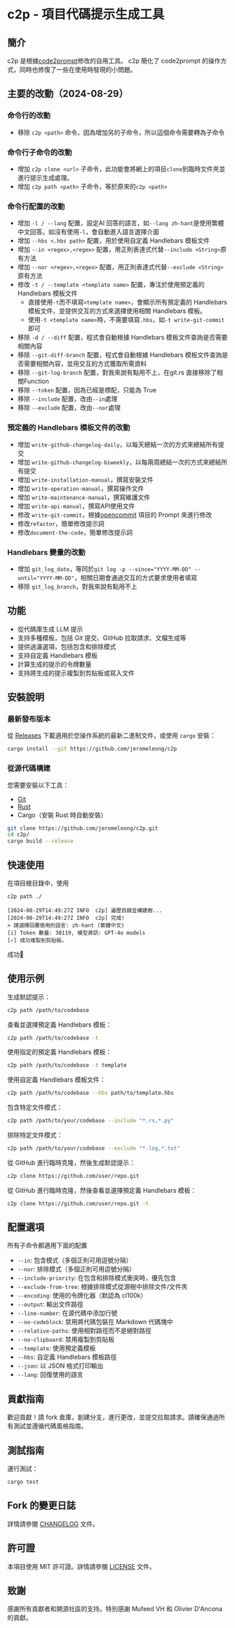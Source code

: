 # c2p - 項目代碼提示生成工具

## 簡介
c2p 是根據[code2prompt](https://github.com/mufeedvh/code2prompt)修改的自用工具。
c2p 簡化了 code2prompt 的操作方式，同時也修復了一些在使用時發現的小問題。

## 主要的改動（2024-08-29）
### 命令行的改動
- 移除 `c2p <path>` 命令，因為增加另的子命令，所以這個命令需要轉為子命令

### 命令行子命令的改動
- 增加 `c2p clone <url>` 子命令，此功能會將網上的項目`clone`到臨時文件夾並進行提示生成處理。
- 增加 `c2p path <path>` 子命令，等於原來的`c2p <path>`

### 命令行配置的改動
- 增加 `-l / --lang` 配置，設定AI 回答的語言，如`--lang zh-hant`是使用繁體中文回答。如沒有使用`-l`，會自動進入語言選擇介面
- 增加 `--hbs <.hbs path>` 配置，用於使用自定義 Handlebars 模板文件
- 增加 `--in <regex>,<regex>` 配置，用正則表達式代替`--include <String>`原有方法
- 增加 `--nor <regex>,<regex>` 配置，用正則表達式代替`--exclude <String>`原有方法
- 修改 `-t / --template <template name>` 配置，專注於使用預定義的 Handlebars 模板文件
    - 直接使用`-t`而不填寫`<template name>`，會顯示所有預定義的 Handlebars 模板文件，並提供交互的方式來選擇使用相關 Handlebars 模板。
    - 使用`-t <template name>`時，不需要填寫`.hbs`，如`-t write-git-commit` 即可
- 移除 `-d / --diff` 配置，程式會自動根據 Handlebars 模板文件查詢是否需要相關內容
- 移除 `--git-diff-branch` 配置，程式會自動根據 Handlebars 模板文件查詢是否需要相關內容，並用交互的方式獲取所需資料
- 移除 `--git-log-branch` 配置，對我來說有點用不上，在git.rs 直接移除了相關Function
- 移除 `--token` 配置，因為已經是標配，只能為 True
- 移除 `--include` 配置，改由`--in`處理
- 移除 `--exclude` 配置，改由`--nor`處理

### 預定義的 Handlebars 模板文件的改動
- 增加 `write-github-changelog-daily`，以每天總結一次的方式來總結所有提交
- 增加 `write-github-changelog-biweekly`，以每兩周總結一次的方式來總結所有提交
- 增加 `write-installation-manual`，撰寫安裝文件
- 增加 `write-operation-manual`，撰寫操作文件
- 增加 `write-maintenance-manual`，撰寫維護文件
- 增加 `write-api-manual`，撰寫API使用文件
- 修改 `write-git-commit`，根據[opencommit](https://github.com/di-sukharev/opencommit/) 項目的 Prompt 來進行修改
- 修改`refactor`，簡單修改提示詞
- 修改`document-the-code`，簡單修改提示詞

### Handlebars 變量的改動
- 增加 `git_log_date`，等同於`git log -p --since="YYYY-MM-DD" --until="YYYY-MM-DD"`，相關日期會通過交互的方式要求使用者填寫
- 移除 `git_log_branch`，對我來說有點用不上

## 功能
- 從代碼庫生成 LLM 提示
- 支持多種模板，包括 Git 提交、GitHub 拉取請求、文檔生成等
- 提供過濾選項，包括包含和排除模式
- 支持自定義 Handlebars 模板
- 計算生成的提示的令牌數量
- 支持將生成的提示複製到剪貼板或寫入文件

## 安裝說明
### 最新發布版本
從 [Releases](https://github.com/jeromeleong/c2p/releases) 下載適用於您操作系統的最新二進制文件，或使用 `cargo` 安裝：

```sh
cargo install --git https://github.com/jeromeleong/c2p
```

### 從源代碼構建
您需要安裝以下工具：
- [Git](https://git-scm.org/downloads)
- [Rust](https://rust-lang.org/tools/install)
- Cargo（安裝 Rust 時自動安裝）

```sh
git clone https://github.com/jeromeleong/c2p.git
cd c2p/
cargo build --release
```

## 快速使用

在項目根目錄中，使用
```sh
c2p path ./ 
```
```output
[2024-08-29T14:49:27Z INFO  c2p] 遍歷目錄並構建樹...
[2024-08-29T14:49:27Z INFO  c2p] 完成!
> 請選擇回覆使用的語言: zh-hant (繁體中文)
[i] Token 數量: 30119, 模型資訊: GPT-4o models
[✓] 成功複製到剪貼板。
```

成功🏅

## 使用示例
生成默認提示：
```sh
c2p path /path/to/codebase
```

查看並選擇預定義 Handlebars 模板：

```sh
c2p path /path/to/codebase -t
```

使用指定的預定義 Handlebars 模板：

```sh
c2p path /path/to/codebase -t template
```

使用自定義 Handlebars 模板文件：

```sh
c2p path /path/to/codebase --hbs path/to/template.hbs
```

包含特定文件模式：
```sh
c2p path /path/to/your/codebase --include "*.rs,*.py"
```

排除特定文件模式：
```sh
c2p path /path/to/your/codebase --exclude "*.log,*.txt"
```

從 GitHub 進行臨時克隆，然後生成默認提示：
```sh
c2p clone https://github.com/user/repo.git 
```

從 GitHub 進行臨時克隆，然後查看並選擇預定義 Handlebars 模板：
```sh
c2p clone https://github.com/user/repo.git -t
```

## 配置選項
所有子命令都適用下面的配置
- `--in`: 包含模式（多個正則可用逗號分隔）
- `--nor`: 排除模式（多個正則可用逗號分隔）
- `--include-priority`: 在包含和排除模式衝突時，優先包含
- `--exclude-from-tree`: 根據排除模式從源樹中排除文件/文件夾
- `--encoding`: 使用的令牌化器（默認為 cl100k）
- `--output`: 輸出文件路徑
- `--line-number`: 在源代碼中添加行號
- `--no-codeblock`: 禁用將代碼包裝在 Markdown 代碼塊中
- `--relative-paths`: 使用相對路徑而不是絕對路徑
- `--no-clipboard`: 禁用複製到剪貼板
- `--template`: 使用預定義模板
- `--hbs`: 自定義 Handlebars 模板路徑
- `--json`: 以 JSON 格式打印輸出
- `--lang`: 回復使用的語言

## 貢獻指南
歡迎貢獻！請 fork 倉庫，創建分支，進行更改，並提交拉取請求。請確保通過所有測試並遵循代碼風格指南。

## 測試指南
運行測試：
```sh
cargo test
```

## Fork 的變更日誌
詳情請參閱 [CHANGELOG](CHANGELOG.md) 文件。

## 許可證
本項目使用 MIT 許可證。詳情請參閱 [LICENSE](LICENSE) 文件。

## 致謝
感謝所有貢獻者和開源社區的支持。特別感謝 Mufeed VH 和 Olivier D'Ancona 的貢獻。